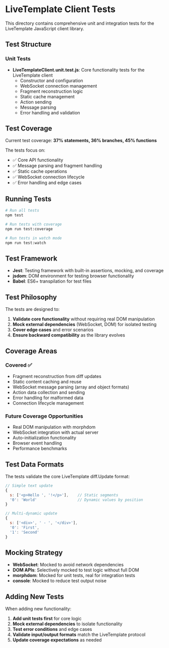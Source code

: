 # LiveTemplate Client Tests

This directory contains comprehensive unit and integration tests for the LiveTemplate JavaScript client library.

## Test Structure

### Unit Tests
- **LiveTemplateClient.unit.test.js**: Core functionality tests for the LiveTemplate client
  - Constructor and configuration
  - WebSocket connection management  
  - Fragment reconstruction logic
  - Static cache management
  - Action sending
  - Message parsing
  - Error handling and validation

## Test Coverage

Current test coverage: **37% statements, 36% branches, 45% functions**

The tests focus on:
- ✅ Core API functionality
- ✅ Message parsing and fragment handling
- ✅ Static cache operations
- ✅ WebSocket connection lifecycle
- ✅ Error handling and edge cases

## Running Tests

```bash
# Run all tests
npm test

# Run tests with coverage
npm run test:coverage

# Run tests in watch mode
npm run test:watch
```

## Test Framework

- **Jest**: Testing framework with built-in assertions, mocking, and coverage
- **jsdom**: DOM environment for testing browser functionality
- **Babel**: ES6+ transpilation for test files

## Test Philosophy

The tests are designed to:
1. **Validate core functionality** without requiring real DOM manipulation
2. **Mock external dependencies** (WebSocket, DOM) for isolated testing
3. **Cover edge cases** and error scenarios
4. **Ensure backward compatibility** as the library evolves

## Coverage Areas

### Covered ✅
- Fragment reconstruction from diff updates
- Static content caching and reuse
- WebSocket message parsing (array and object formats)
- Action data collection and sending
- Error handling for malformed data
- Connection lifecycle management

### Future Coverage Opportunities
- Real DOM manipulation with morphdom
- WebSocket integration with actual server
- Auto-initialization functionality
- Browser event handling
- Performance benchmarks

## Test Data Formats

The tests validate the core LiveTemplate diff.Update format:

```javascript
// Simple text update
{
  s: ['<p>Hello ', '!</p>'],    // Static segments
  '0': 'World'                  // Dynamic values by position
}

// Multi-dynamic update  
{
  s: ['<div>', ' - ', '</div>'],
  '0': 'First',
  '1': 'Second'
}
```

## Mocking Strategy

- **WebSocket**: Mocked to avoid network dependencies
- **DOM APIs**: Selectively mocked to test logic without full DOM
- **morphdom**: Mocked for unit tests, real for integration tests
- **console**: Mocked to reduce test output noise

## Adding New Tests

When adding new functionality:

1. **Add unit tests first** for core logic
2. **Mock external dependencies** to isolate functionality  
3. **Test error conditions** and edge cases
4. **Validate input/output formats** match the LiveTemplate protocol
5. **Update coverage expectations** as needed